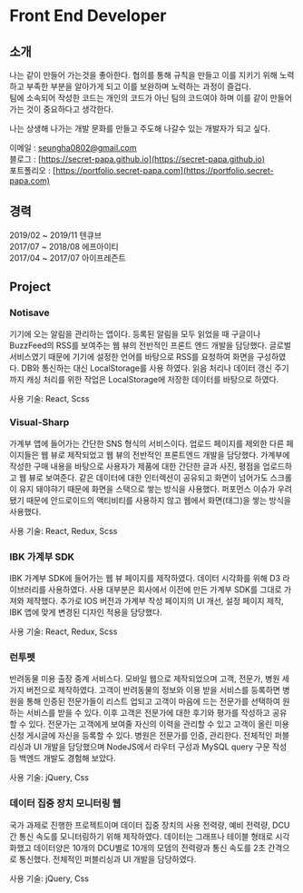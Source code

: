 # Front End Developer

## 소개
나는 같이 만들어 가는것을 좋아한다. 협의를 통해 규칙을 만들고 이를 지키기 위해 노력하고 부족한 부분을 알아가게 되고 이를 보완하며 노력하는 과정이 즐겁다.  
팀에 소속되어 작성한 코드는 개인의 코드가 아닌 팀의 코드여야 하며 이를 같이 만들어 가는 것이 중요하다고 생각한다.  
  
나는 상생해 나가는 개발 문화를 만들고 주도해 나갈수 있는 개발자가 되고 싶다.  
  
이메일 : seungha0802@gmail.com  
블로그 : [https://secret-papa.github.io](https://secret-papa.github.io)  
포트폴리오 : [https://portfolio.secret-papa.com](https://portfolio.secret-papa.com)  


## 경력
2019/02 ~ 2019/11 텐큐브  
2017/07 ~ 2018/08 에프아이티  
2017/04 ~ 2017/07 아이프레즌트  
  
## Project
### Notisave  
기기에 오는 알림을 관리하는 앱이다. 등록된 알림을 모두 읽었을 때 구글이나 BuzzFeed의 RSS를 보여주는 웹 뷰의 전반적인 프론트 엔드 개발을 담당했다. 글로벌 서비스였기 때문에 기기에 설정한 언어를 바탕으로 RSS를 요청하여 화면을 구성하였다. DB와 통신하는 대신  LocalStorage를 사용 하였다. 읽음 처리나 데이터 갱신 주기까지 캐싱 처리를 위한 작업은 LocalStorage에 저장한 데이터를 바탕으로 하였다.

사용 기술: React, Scss  

### Visual-Sharp
가계부 앱에 들어가는 간단한 SNS 형식의 서비스이다. 업로드 페이지를 제외한 다른 페이지들은 웹 뷰로 제작되었고 웹 뷰의 전반적인 프론트엔드 개발을 담당했다. 가계부에 작성한 구매 내용을 바탕으로 사용자가 제품에 대한 간단한 글과 사진, 평점을 업로드하고 웹 뷰로 보여준다. 같은 데이터에 대한 인터렉션이 공유되고 화면이 넘어가도 스크롤이 유지 돼야햐기 때문에 화면을 스택으로 쌓는 방식을 사용했다. 퍼포먼스 이슈가 우려됐기 때문에 안드로이드의 액티비티를 사용하지 않고 웹에서 화면(태그)을 쌓는 방식을 사용했다.

사용 기술:  React, Redux, Scss

### IBK 가계부 SDK
IBK 가계부 SDK에 들어가는 웹 뷰 페이지를 제작하였다. 데이터 시각화를 위해 D3 라이브러리를 사용하였다. 사용 대부분은 회사에서 이전에 만든 가계부 SDK를 그대로 가져와 제작했다. 추가로 IOS 버전과 가계부 작성 페이지의 UI 개선, 설정 페이지 제작, IBK 앱에 맞게 변경된 디자인 적용을 담당했다.

사용 기술:  React, Redux, Scss

### 런투펫
반려동물 미용 출장 중계 서비스다. 모바일 웹으로 제작되었으며 고객, 전문가, 병원 세 가지 버전으로 제작하였다. 고객이 반려동물의 정보와 이용 받을 서비스를 등록하면 병원을 통해 인증된 전문가들이 리스트 업되고 고객이 마음에 드는 전문가를 선택하여 원하는 서비스를 받을 수 있다. 이후 고객은 전문가에 대한 후기와 평가를 작성하고 공유 할 수 있다. 전문가는 고객에게 보여줄 자신의 이력을 관리할 수 있고 고객이 올린 미용 신청 게시글에 자신을 등록할 수 있다. 병원은 전문가를 인증, 관리한다. 전체적인 퍼블리싱과 UI 개발을 담당했으며 NodeJS에서 라우터 구성과 MySQL query 구문 작성 등 백엔드 개발도 경험해 보았다.

사용 기술: jQuery, Css

### 데이터 집중 장치 모니터링 웹
국가 과제로 진행한 프로젝트이며 데이터 집중 장치의 사용 전력량, 예비 전력량, DCU간 통신 속도를 모니터링하기 위해 제작하였다. 데이터는 그래프나 테이블 형태로 시각화했고 데이터양은 10개의 DCU별로 10개의 모뎀의 전력량과 통신 속도를 2초 간격으로 통신했다. 전체적인 퍼블리싱과 UI 개발을 담당하였다.

사용 기술: jQuery, Css

